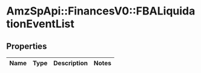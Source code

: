 # AmzSpApi::FinancesV0::FBALiquidationEventList

## Properties
Name | Type | Description | Notes
------------ | ------------- | ------------- | -------------

